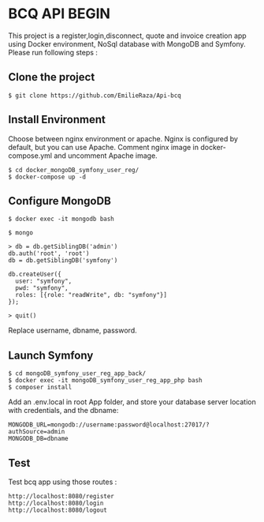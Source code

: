 # BCQ API BEGIN

This project is a register,login,disconnect, quote and invoice creation app using Docker environment, NoSql database with MongoDB and Symfony.
Please run following steps :

## Clone the project

``` 
$ git clone https://github.com/EmilieRaza/Api-bcq
```

## Install Environment
Choose between nginx environment or apache. Nginx is configured by default, but you can use Apache. Comment nginx image in docker-compose.yml and uncomment Apache image.

``` 
$ cd docker_mongoDB_symfony_user_reg/
$ docker-compose up -d
```

## Configure MongoDB
``` 
$ docker exec -it mongodb bash

$ mongo

> db = db.getSiblingDB('admin')
db.auth('root', 'root')
db = db.getSiblingDB('symfony')

db.createUser({
  user: "symfony",
  pwd: "symfony",
  roles: [{role: "readWrite", db: "symfony"}]
});

> quit()
```
Replace username, dbname, password.

## Launch Symfony

``` 
$ cd mongoDB_symfony_user_reg_app_back/
$ docker exec -it mongoDB_symfony_user_reg_app_php bash
$ composer install
```
Add an .env.local in root App folder, and store your database server location with credentials, and the dbname:
``` 
MONGODB_URL=mongodb://username:password@localhost:27017/?authSource=admin
MONGODB_DB=dbname
```

## Test
Test bcq app using those routes :
``` 
http://localhost:8080/register
http://localhost:8080/login
http://localhost:8080/logout
```

